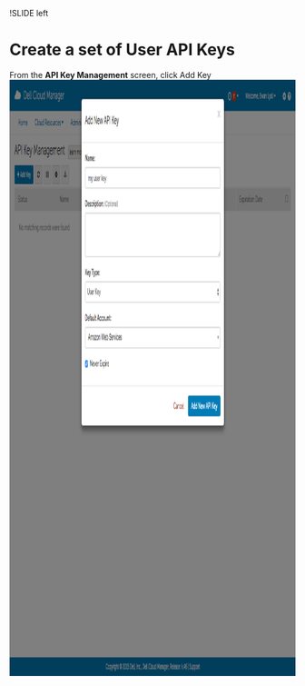 !SLIDE left
# Create a set of User API Keys
<p></p>

From the **API Key Management** screen, click Add Key
<img src="images/create_api_key.png" height="1050" width="1200">

